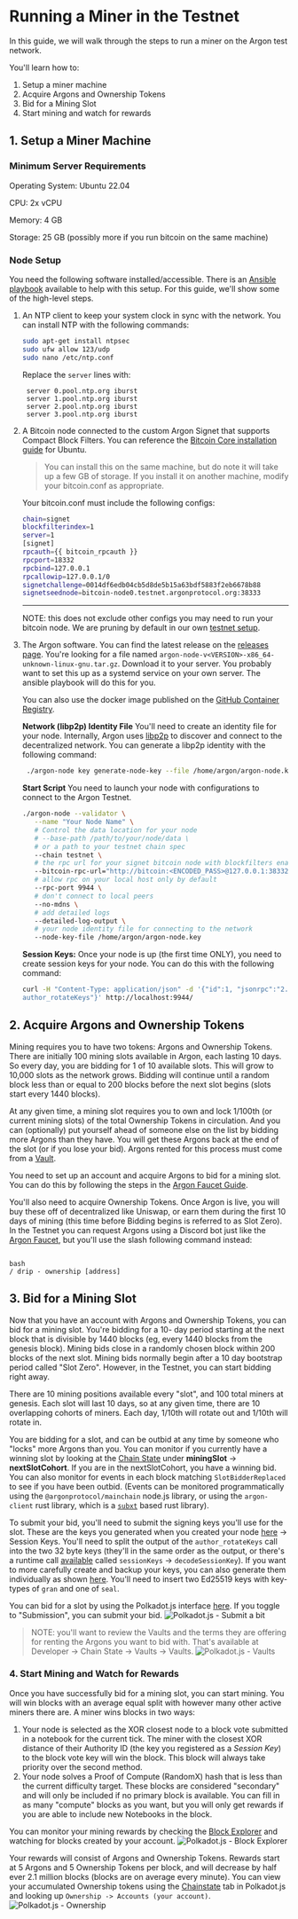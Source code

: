 # Running a Miner in the Testnet

In this guide, we will walk through the steps to run a miner on the Argon test network.

You'll learn how to:

1. Setup a miner machine
2. Acquire Argons and Ownership Tokens
3. Bid for a Mining Slot
4. Start mining and watch for rewards

## 1. Setup a Miner Machine

### Minimum Server Requirements

Operating System: Ubuntu 22.04

CPU: 2x vCPU

Memory: 4 GB

Storage: 25 GB (possibly more if you run bitcoin on the same machine)

### Node Setup

You need the following software installed/accessible. There is
an [Ansible playbook](https://github.com/argonprotocol/argon-ansible) available to help with this setup. For this guide,
we'll show some of the high-level steps.

1. An NTP client to keep your system clock in sync with the network. You can install NTP with the following commands:
   ```bash
   sudo apt-get install ntpsec
   sudo ufw allow 123/udp
   sudo nano /etc/ntp.conf
   ```
   Replace the `server` lines with:
   ```
    server 0.pool.ntp.org iburst
    server 1.pool.ntp.org iburst
    server 2.pool.ntp.org iburst
    server 3.pool.ntp.org iburst
    ```
2. A Bitcoin node connected to the custom Argon Signet that supports Compact Block Filters. You can reference
   the [Bitcoin Core installation guide](https://bitcoin.org/en/full-node#linux-instructions) for Ubuntu.

   > You can install this on the same machine, but do note it will take up a few GB of storage. If you install it on
   another machine, modify your bitcoin.conf as appropriate.

   Your bitcoin.conf must include the following configs:
     ```bash
     chain=signet
     blockfilterindex=1
     server=1
     [signet]
     rpcauth={{ bitcoin_rpcauth }}
     rpcport=18332
     rpcbind=127.0.0.1
     rpcallowip=127.0.0.1/0
     signetchallenge=0014df6edb04cb5d8de5b15a63bdf5883f2eb6678b88
     signetseednode=bitcoin-node0.testnet.argonprotocol.org:38333
     ```
     ---
   NOTE: this does not exclude other configs you may need to run your bitcoin node. We are pruning by default in our own
   [testnet setup](https://github.com/argonprotocol/argon-ansible/tree/main/roles/bitcoin/templates/bitcoin.conf.j2).
3. The Argon software. You can find the latest release on the [releases page](
   https://github.com/argonprotocol/mainchain/releases/latest). You're looking for a file
   named `argon-node-v<VERSION>-x86_64-unknown-linux-gnu.tar.gz`. Download it to your server. You probably want to
   set
   this up as a systemd service on your own server. The ansible playbook will do this for you.

   You can also use the docker image published on
   the [GitHub Container Registry](https://github.com/argonprotocol/mainchain/pkgs/container/argon-miner).

   **Network (libp2p) Identity File**
   You'll need to create an identity file for your node. Internally, Argon uses [libp2p](https://libp2p.io) to
   discover and
   connect to the decentralized network. You can generate a libp2p identity with the following command:
      ```bash
       ./argon-node key generate-node-key --file /home/argon/argon-node.key
     ```

   **Start Script**
   You need to launch your node with configurations to connect to the Argon Testnet.
   ```bash
   ./argon-node --validator \
      --name "Your Node Name" \
      # Control the data location for your node
      # --base-path /path/to/your/node/data \
      # or a path to your testnet chain spec
      --chain testnet \
      # the rpc url for your signet bitcoin node with blockfilters enabled
      --bitcoin-rpc-url="http://bitcoin:<ENCODED_PASS>@127.0.0.1:38332" \
      # allow rpc on your local host only by default
      --rpc-port 9944 \
      # don't connect to local peers
      --no-mdns \
      # add detailed logs
      --detailed-log-output \
      # your node identity file for connecting to the network
      --node-key-file /home/argon/argon-node.key
   ```
   **Session Keys:**
   Once your node is up (the first time ONLY), you need to create session keys for your node. You can do this
   with
   the following command:
   ```bash
   curl -H "Content-Type: application/json" -d '{"id":1, "jsonrpc":"2.0", "method": "
   author_rotateKeys"}' http://localhost:9944/
      ```

## 2. Acquire Argons and Ownership Tokens

Mining requires you to have two tokens: Argons and Ownership Tokens. There are initially 100 mining slots available in
Argon, each lasting 10 days. So every day, you are bidding for 1 of 10 available slots. This will grow to 10,000 slots
as the network grows. Bidding will continue until a random block less than or equal to 200 blocks before the next slot
begins (slots start every 1440 blocks).

At any given time, a mining slot requires you to own and lock 1/100th (or current mining slots) of the total Ownership
Tokens in circulation. And you can (optionally) put yourself ahead of someone else on the list by bidding more Argons
than they have. You will get these Argons back at the end of the slot (or if you lose your bid). Argons rented for this
process must come from a [Vault](./running-a-vault#mining-bonds).

You need to set up an account and acquire Argons to bid for a mining slot. You can do this by
following the steps in the [Argon Faucet Guide](./account-setup.md).

You'll also need to acquire Ownership Tokens. Once Argon is live, you will buy these off of decentralized like Uniswap,
or earn them during the first 10 days of mining (this time before Bidding begins is referred to as Slot Zero). In the
Testnet you can request Argons using a Discord bot just like
the [Argon Faucet](./account-setup.md#requesting-testnet-funds), but you'll use the slash following command instead:

```

bash
/ drip - ownership [address]

```

## 3. Bid for a Mining Slot

Now that you have an account with Argons and Ownership Tokens, you can bid for a mining slot. You're bidding for a 10-
day period starting at the next block that is divisible by 1440 blocks (eg, every 1440 blocks from the genesis block).
Mining bids close in a randomly chosen block within 200 blocks of the next slot. Mining bids normally begin after a 10
day bootstrap period called "Slot Zero". However, in the Testnet, you can start bidding right away.

There are 10 mining positions available every "slot", and 100 total miners at genesis. Each slot will last 10 days, so
at any given time, there are 10 overlapping cohorts of miners. Each day, 1/10th will rotate out and 1/10th will rotate
in.

You are bidding for a slot, and can be outbid at any time by someone who "locks" more Argons than you. You can monitor
if you currently have a winning slot by looking at
the [Chain State](https://polkadot.js.org/apps/?rpc=wss://rpc.testnet.argonprotocol.org#/chainstate)
under **miningSlot** -> **nextSlotCohort**. If you are in the nextSlotCohort, you have a winning bid. You can also
monitor for events in
each block matching `SlotBidderReplaced` to see if you have been outbid. (Events can be monitored programmatically using
the `@argonprotocol/mainchain` node.js library, or using the `argon-client` rust library, which is
a [`subxt`](https://github.com/paritytech/subxt) based rust library).

To submit your bid, you'll need to submit the signing keys you'll use for the slot. These are the keys you generated
when
you created your node [here](#node-setup) -> Session Keys. You'll need to split the output of the `author_rotateKeys`
call into the two 32 byte keys (they'll in the same order
as the output, or there's a runtime
call [available](https://polkadot.js.org/apps/?rpc=wss://rpc.testnet.argonprotocol.org#/runtime)
called `sessionKeys` -> `decodeSessionKey`). If you want to more carefully create and backup your keys, you can also
generate them individually as shown [here](https://docs.substrate.io/tutorials/build-a-blockchain/add-trusted-nodes/).
You'll need to insert two Ed25519 keys with key-types of `gran` and one of `seal`.

You can bid for a slot by using the Polkadot.js
interface [here](https://polkadot.js.org/apps/?rpc=wss%3A%2F%2Frpc.testnet.argonprotocol.org#/extrinsics/decode/0x050001010000006400000000000000000000000000000000).
If you toggle to "Submission", you can submit your bid.
![Polkadot.js - Submit a bit](images/pjs-miningbid.png)

> NOTE: you'll want to review the Vaults and the terms they are offering for renting the Argons you want to bid with.
> That's available at Developer -> Chain State -> Vaults -> Vaults.
> ![Polkadot.js - Vaults](images/pjs-vaults.png)

### 4. Start Mining and Watch for Rewards

Once you have successfully bid for a mining slot, you can start mining. You will win blocks with an average equal split
with however many other active miners there are. A miner wins blocks in two ways:

1. Your node is selected as the XOR closest node to a block vote submitted in a notebook for the current tick. The miner
   with the closest XOR distance of their Authority ID (the key you registered as a *Session Key*) to the block vote key
   will win the block. This block will always take priority over the second method.
2. Your node solves a Proof of Compute (RandomX) hash that is less than the current difficulty target. These blocks are
   considered "secondary" and will only be included if no primary block is available. You can fill in as many "compute"
   blocks as you want, but you will only get rewards if you are able to include new Notebooks in the block.

You can monitor your mining rewards by checking
the [Block Explorer](https://polkadot.js.org/apps/?rpc=wss://rpc.testnet.argonprotocol.org#/explorer) and watching for
blocks created by your account.
![Polkadot.js - Block Explorer](images/pjs-blockexplorer.png)

Your rewards will consist of Argons and Ownership Tokens. Rewards start at 5 Argons and 5 Ownership Tokens per block,
and will decrease by half ever 2.1 million blocks (blocks are on average every minute). You can view your accumulated
Ownership tokens using
the [Chainstate](https://polkadot.js.org/apps/?rpc=wss://rpc.testnet.argonprotocol.org#/chainstate) tab in Polkadot.js
and looking up `Ownership -> Accounts (your account)`.
![Polkadot.js - Ownership](images/pjs-ownership.png)
